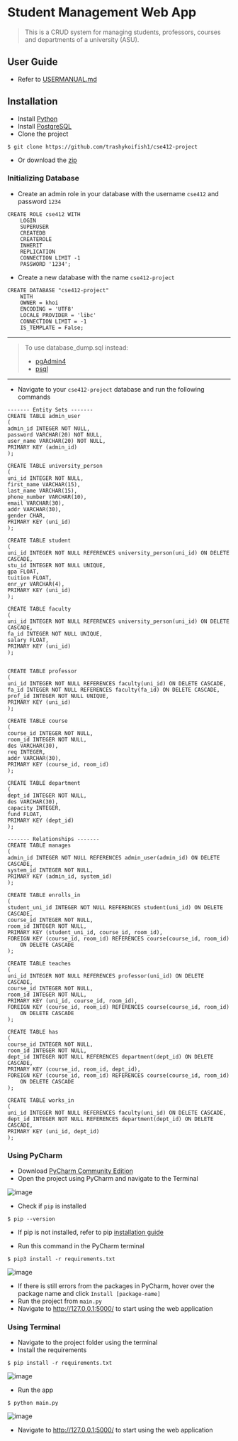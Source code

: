 # Student Management Web App
> This is a CRUD system for managing students, professors, courses and departments of a university (ASU).

## User Guide
- Refer to [USERMANUAL.md](USERMANUAL.md)
## Installation
- Install [Python](https://www.python.org/downloads/)
- Install [PostgreSQL](https://www.postgresql.org/download/)
- Clone the project
```
$ git clone https://github.com/trashykoifish1/cse412-project
```
- Or download the [zip](https://github.com/trashykoifish1/cse412-project/archive/refs/heads/main.zip)

### Initializing Database
- Create an admin role in your database with the username `cse412` and password `1234`
```
CREATE ROLE cse412 WITH
	LOGIN
	SUPERUSER
	CREATEDB
	CREATEROLE
	INHERIT
	REPLICATION
	CONNECTION LIMIT -1
	PASSWORD '1234';
```
- Create a new database with the name `cse412-project`
```
CREATE DATABASE "cse412-project"
    WITH
    OWNER = khoi
    ENCODING = 'UTF8'
    LOCALE_PROVIDER = 'libc'
    CONNECTION LIMIT = -1
    IS_TEMPLATE = False;
```
---
> To use database_dump.sql instead:
> - [pgAdmin4](https://www.pgadmin.org/docs/pgadmin4/development/restore_dialog.html)
> - [psql](https://www.postgresql.org/docs/8.0/backup.html)
---
- Navigate to your `cse412-project` database and run the following commands
```
------- Entity Sets -------
CREATE TABLE admin_user
(
admin_id INTEGER NOT NULL,
password VARCHAR(20) NOT NULL,
user_name VARCHAR(20) NOT NULL,
PRIMARY KEY (admin_id)
);

CREATE TABLE university_person
(
uni_id INTEGER NOT NULL,
first_name VARCHAR(15),
last_name VARCHAR(15),
phone_number VARCHAR(10),
email VARCHAR(30),
addr VARCHAR(30),
gender CHAR,
PRIMARY KEY (uni_id)
);

CREATE TABLE student
(
uni_id INTEGER NOT NULL REFERENCES university_person(uni_id) ON DELETE CASCADE,
stu_id INTEGER NOT NULL UNIQUE,
gpa FLOAT,
tuition FLOAT,
enr_yr VARCHAR(4),
PRIMARY KEY (uni_id)
);

CREATE TABLE faculty
(
uni_id INTEGER NOT NULL REFERENCES university_person(uni_id) ON DELETE CASCADE,
fa_id INTEGER NOT NULL UNIQUE,
salary FLOAT,
PRIMARY KEY (uni_id)
);


CREATE TABLE professor
(
uni_id INTEGER NOT NULL REFERENCES faculty(uni_id) ON DELETE CASCADE,
fa_id INTEGER NOT NULL REFERENCES faculty(fa_id) ON DELETE CASCADE,
prof_id INTEGER NOT NULL UNIQUE,
PRIMARY KEY (uni_id)
);

CREATE TABLE course
(
course_id INTEGER NOT NULL,
room_id INTEGER NOT NULL,
des VARCHAR(30),
req INTEGER,
addr VARCHAR(30),
PRIMARY KEY (course_id, room_id)
);

CREATE TABLE department
(
dept_id INTEGER NOT NULL,
des VARCHAR(30),
capacity INTEGER,
fund FLOAT,
PRIMARY KEY (dept_id)
);

------- Relationships -------
CREATE TABLE manages
(
admin_id INTEGER NOT NULL REFERENCES admin_user(admin_id) ON DELETE CASCADE,
system_id INTEGER NOT NULL,
PRIMARY KEY (admin_id, system_id)
);

CREATE TABLE enrolls_in
(
student_uni_id INTEGER NOT NULL REFERENCES student(uni_id) ON DELETE CASCADE,
course_id INTEGER NOT NULL,
room_id INTEGER NOT NULL,
PRIMARY KEY (student_uni_id, course_id, room_id),
FOREIGN KEY (course_id, room_id) REFERENCES course(course_id, room_id)
	ON DELETE CASCADE
);

CREATE TABLE teaches
(
uni_id INTEGER NOT NULL REFERENCES professor(uni_id) ON DELETE CASCADE,
course_id INTEGER NOT NULL,
room_id INTEGER NOT NULL,
PRIMARY KEY (uni_id, course_id, room_id),
FOREIGN KEY (course_id, room_id) REFERENCES course(course_id, room_id)
	ON DELETE CASCADE
);

CREATE TABLE has
(
course_id INTEGER NOT NULL,
room_id INTEGER NOT NULL,
dept_id INTEGER NOT NULL REFERENCES department(dept_id) ON DELETE CASCADE,
PRIMARY KEY (course_id, room_id, dept_id),
FOREIGN KEY (course_id, room_id) REFERENCES course(course_id, room_id)	
	ON DELETE CASCADE
);

CREATE TABLE works_in
(
uni_id INTEGER NOT NULL REFERENCES faculty(uni_id) ON DELETE CASCADE,
dept_id INTEGER NOT NULL REFERENCES department(dept_id) ON DELETE CASCADE,
PRIMARY KEY (uni_id, dept_id)
);
```


### Using PyCharm
- Download [PyCharm Community Edition](https://www.jetbrains.com/pycharm/download/?section=windows)
- Open the project using PyCharm and navigate to the Terminal

![image](https://github.com/trashykoifish1/cse412-project/assets/112349723/93d164c4-9576-4ada-8139-fcc4e98ba8d1)

- Check if `pip` is installed

```
$ pip --version
```

- If pip is not installed, refer to pip [installation guide](https://pip.pypa.io/en/stable/installation/)

- Run this command in the PyCharm terminal

```
$ pip3 install -r requirements.txt
```

![image](https://github.com/trashykoifish1/cse412-project/assets/112349723/cb4a0c23-1d6c-4744-abe0-6a73380eec57)

- If there is still errors from the packages in PyCharm, hover over the package name and click `Install [package-name]`
- Run the project from `main.py`
- Navigate to http://127.0.0.1:5000/ to start using the web application
  
### Using Terminal
- Navigate to the project folder using the terminal
- Install the requirements
```
$ pip install -r requirements.txt
```

![image](https://github.com/trashykoifish1/cse412-project/assets/112349723/4f892a26-103e-46c5-9326-ead97f3c64ba)

- Run the app
```
$ python main.py
```
![image](https://github.com/trashykoifish1/cse412-project/assets/112349723/1e501968-324f-442b-a155-85626f625e35)

- Navigate to http://127.0.0.1:5000/ to start using the web application


